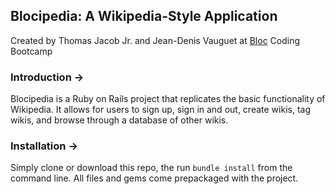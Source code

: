 ## Blocipedia: A Wikipedia-Style Application ##

Created by Thomas Jacob Jr. and Jean-Denis Vauguet at [Bloc](http://bloc.io)
Coding Bootcamp

### Introduction ->

Blocipedia is a Ruby on Rails project that replicates the basic functionality of
Wikipedia. It allows for users to sign up, sign in and out, create wikis, tag
wikis, and browse through a database of other wikis.

### Installation ->

Simply clone or download this repo, the run `bundle install` from the
command line. All files and gems come prepackaged with the project.
